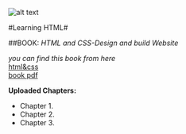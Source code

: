 ![alt text](http://d.gr-assets.com/books/1348805097l/10361330.jpg "logo title text 1")

#Learning HTML#
 
##BOOK:
*HTML and CSS-Design and build Website*


*you can find this book from here*   
[html&css](http://www.htmlandcssbook.com/)  
[book pdf](http://www.aazea.com/book/html-and-css-design-and-build-websites/)  


**Uploaded Chapters:**
* Chapter 1.
* Chapter 2.
* Chapter 3.




